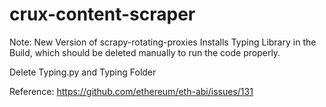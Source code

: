 # crux-content-scraper

Note: New Version of scrapy-rotating-proxies Installs Typing Library in the Build, which should be deleted manually to run the code properly.

Delete Typing.py and Typing Folder

Reference: https://github.com/ethereum/eth-abi/issues/131
